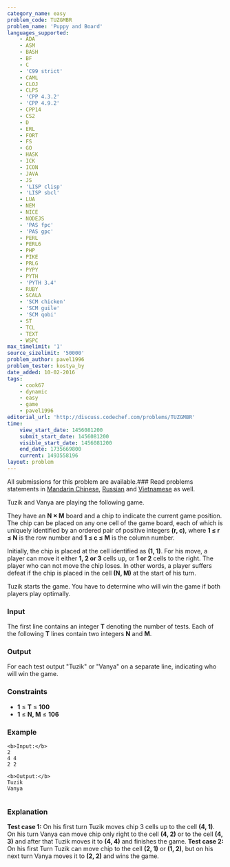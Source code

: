 ```yaml
---
category_name: easy
problem_code: TUZGMBR
problem_name: 'Puppy and Board'
languages_supported:
    - ADA
    - ASM
    - BASH
    - BF
    - C
    - 'C99 strict'
    - CAML
    - CLOJ
    - CLPS
    - 'CPP 4.3.2'
    - 'CPP 4.9.2'
    - CPP14
    - CS2
    - D
    - ERL
    - FORT
    - FS
    - GO
    - HASK
    - ICK
    - ICON
    - JAVA
    - JS
    - 'LISP clisp'
    - 'LISP sbcl'
    - LUA
    - NEM
    - NICE
    - NODEJS
    - 'PAS fpc'
    - 'PAS gpc'
    - PERL
    - PERL6
    - PHP
    - PIKE
    - PRLG
    - PYPY
    - PYTH
    - 'PYTH 3.4'
    - RUBY
    - SCALA
    - 'SCM chicken'
    - 'SCM guile'
    - 'SCM qobi'
    - ST
    - TCL
    - TEXT
    - WSPC
max_timelimit: '1'
source_sizelimit: '50000'
problem_author: pavel1996
problem_tester: kostya_by
date_added: 10-02-2016
tags:
    - cook67
    - dynamic
    - easy
    - game
    - pavel1996
editorial_url: 'http://discuss.codechef.com/problems/TUZGMBR'
time:
    view_start_date: 1456081200
    submit_start_date: 1456081200
    visible_start_date: 1456081200
    end_date: 1735669800
    current: 1493558196
layout: problem
---
```

All submissions for this problem are available.###  Read problems statements in [Mandarin Chinese](http://www.codechef.com/download/translated/COOK67/mandarin/TUZGMBR.pdf), [Russian](http://www.codechef.com/download/translated/COOK67/russian/TUZGMBR.pdf) and [Vietnamese](http://www.codechef.com/download/translated/COOK67/vietnamese/TUZGMBR.pdf) as well.

Tuzik and Vanya are playing the following game.

They have an **N × M** board and a chip to indicate the current game position. The chip can be placed on any one cell of the game board, each of which is uniquely identified by an ordered pair of positive integers **(r, c)**, where **1 ≤ r ≤ N** is the row number and **1 ≤ c ≤ M** is the column number.

Initially, the chip is placed at the cell identified as **(1, 1)**. For his move, a player can move it either **1, 2 or 3** cells up, or **1 or 2** cells to the right. The player who can not move the chip loses. In other words, a player suffers defeat if the chip is placed in the cell **(N, M)** at the start of his turn.

Tuzik starts the game. You have to determine who will win the game if both players play optimally.

### Input

The first line contains an integer **T** denoting the number of tests. Each of the following **T** lines contain two integers **N** and **M**.

### Output

For each test output "Tuzik" or "Vanya" on a separate line, indicating who will win the game.

### Constraints

- **1** ≤ **T** ≤ **100**
- **1** ≤ **N, M** ≤ **106**

### Example

```
<b>Input:</b>
2
4 4
2 2

<b>Output:</b>
Tuzik
Vanya


```
### Explanation

**Test case 1:** On his first turn Tuzik moves chip 3 cells up to the cell **(4, 1)**. On his turn Vanya can move chip only right to the cell **(4, 2)** or to the cell **(4, 3)** and after that Tuzik moves it to **(4, 4)** and finishes the game. 
**Test case 2:** On his first Turn Tuzik can move chip to the cell **(2, 1)** or **(1, 2)**, but on his next turn Vanya moves it to **(2, 2)** and wins the game.